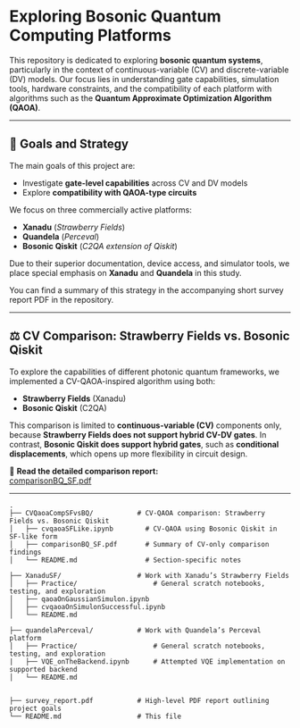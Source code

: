 # Exploring Bosonic Quantum Computing Platforms

This repository is dedicated to exploring **bosonic quantum systems**, particularly in the context of continuous-variable (CV) and discrete-variable (DV) models. Our focus lies in understanding gate capabilities, simulation tools, hardware constraints, and the compatibility of each platform with algorithms such as the **Quantum Approximate Optimization Algorithm (QAOA)**.

---

## 📌 Goals and Strategy

The main goals of this project are:

- Investigate **gate-level capabilities** across CV and DV models
- Explore **compatibility with QAOA-type circuits**

We focus on three commercially active platforms:

- **Xanadu** (*Strawberry Fields*)
- **Quandela** (*Perceval*)
- **Bosonic Qiskit** (*C2QA extension of Qiskit*)

Due to their superior documentation, device access, and simulator tools, we place special emphasis on **Xanadu** and **Quandela** in this study.

You can find a summary of this strategy in the accompanying short survey report PDF in the repository.

---

## ⚖️ CV Comparison: Strawberry Fields vs. Bosonic Qiskit

To explore the capabilities of different photonic quantum frameworks, we implemented a CV-QAOA-inspired algorithm using both:

- **Strawberry Fields** (Xanadu)
- **Bosonic Qiskit** (C2QA)

This comparison is limited to **continuous-variable (CV)** components only, because **Strawberry Fields does not support hybrid CV-DV gates**. In contrast, **Bosonic Qiskit does support hybrid gates**, such as **conditional displacements**, which opens up more flexibility in circuit design.

📄 **Read the detailed comparison report:**  
[comparisonBQ_SF.pdf](CVQaoaCompSFvsBQ/comparisonBQ_SF.pdf)

---


```text
.
├── CVQaoaCompSFvsBQ/           # CV-QAOA comparison: Strawberry Fields vs. Bosonic Qiskit
│   ├── cvqaoaSFLike.ipynb        # CV-QAOA using Bosonic Qiskit in SF-like form
│   ├── comparisonBQ_SF.pdf       # Summary of CV-only comparison findings
│   └── README.md                 # Section-specific notes

├── XanaduSF/                   # Work with Xanadu’s Strawberry Fields
│   ├── Practice/                   # General scratch notebooks, testing, and exploration
│   ├── qaoaOnGaussianSimulon.ipynb
│   ├── cvqaoaOnSimulonSuccessful.ipynb
│   └── README.md

├── quandelaPerceval/           # Work with Quandela’s Perceval platform
│   ├── Practice/                   # General scratch notebooks, testing, and exploration
|   ├── VQE_onTheBackend.ipynb      # Attempted VQE implementation on supported backend
│   └── README.md


├── survey_report.pdf           # High-level PDF report outlining project goals
└── README.md                   # This file
```
